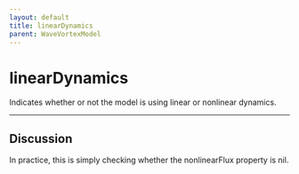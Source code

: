 ```yaml
---
layout: default
title: linearDynamics
parent: WaveVortexModel
---
```

#  linearDynamics

Indicates whether or not the model is using linear or nonlinear dynamics.


---

## Discussion
In practice, this is simply checking whether the nonlinearFlux
  property is nil.
